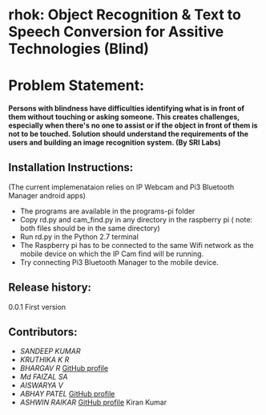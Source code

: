 # rhok: Object Recognition & Text to Speech Conversion for Assitive Technologies (Blind)

# Problem Statement:
#### Persons with blindness have difficulties identifying what is in front of them without touching or asking someone. This creates challenges, especially when there's no one to assist or if the object in front of them is not to be touched. Solution should understand the requirements of the users and building an image recognition system. (By SRI Labs)

## Installation Instructions:
(The current implemenataion relies on IP Webcam and Pi3 Bluetooth Manager android apps)
* The programs are available in the programs-pi folder
* Copy rd.py and cam_find.py in any directory in the raspberry pi ( note: both files should be in the same directory)
* Run rd.py in the Python 2.7 terminal
* The Raspberry pi has to be connected to the same Wifi network as the mobile device on which the IP Cam find will be running.
* Try connecting Pi3 Bluetooth Manager to the mobile device.

## Release history:
0.0.1 First version

## Contributors:
* *SANDEEP KUMAR*
* *KRUTHIKA K R*
* *BHARGAV R* [GitHub profile](https://github.com/Bhargava10)
* *Md FAIZAL SA* 
* *AISWARYA V* 
* *ABHAY PATEL* [GitHub profile](https://github.com/ABHAY-PATEL)
* *ASHWIN RAIKAR* [GitHub profile](https://github.com/AshwinRaikar88)
Kiran Kumar 
